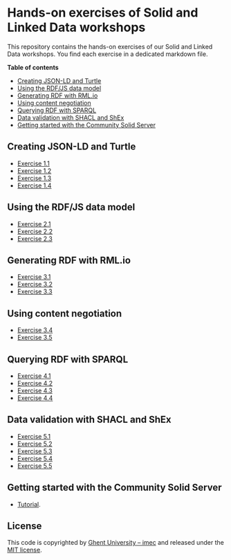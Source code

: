 # Hands-on exercises of Solid and Linked Data workshops

This repository contains the hands-on exercises of our Solid and Linked Data workshops.
You find each exercise in a dedicated markdown file.

**Table of contents**
- [Creating JSON-LD and Turtle](#creating-json-ld-and-turtle)
- [Using the RDF/JS data model](#using-the-rdfjs-data-model)
- [Generating RDF with RML.io](#generating-rdf-with-rmlio)
- [Using content negotiation](#using-content-negotiation)
- [Querying RDF with SPARQL](#querying-rdf-with-sparql)
- [Data validation with SHACL and ShEx](#data-validation-with-shacl-and-shex)
- [Getting started with the Community Solid Server](#getting-started-with-the-community-solid-server)
  
## Creating JSON-LD and Turtle
- [Exercise 1.1](exercise-1-1.md)
- [Exercise 1.2](exercise-1-2.md)
- [Exercise 1.3](exercise-1-3.md)
- [Exercise 1.4](exercise-1-4.md)

## Using the RDF/JS data model

- [Exercise 2.1](exercise-2-1.md)
- [Exercise 2.2](exercise-2-2.md)
- [Exercise 2.3](exercise-2-3.md)

## Generating RDF with RML.io
- [Exercise 3.1](exercise-3-1.md)
- [Exercise 3.2](exercise-3-2.md)
- [Exercise 3.3](exercise-3-3.md)

## Using content negotiation 
- [Exercise 3.4](exercise-3-4.md)
- [Exercise 3.5](exercise-3-5.md)

## Querying RDF with SPARQL
- [Exercise 4.1](exercise-4-1.md)
- [Exercise 4.2](exercise-4-2.md)
- [Exercise 4.3](exercise-4-3.md)
- [Exercise 4.4](exercise-4-4.md)

## Data validation with SHACL and ShEx
- [Exercise 5.1](exercise-5-1.md)
- [Exercise 5.2](exercise-5-2.md)
- [Exercise 5.3](exercise-5-3.md)
- [Exercise 5.4](exercise-5-4.md)
- [Exercise 5.5](exercise-5-5.md)

## Getting started with the Community Solid Server
- [Tutorial](css-tutorial.md).

## License
This code is copyrighted by [Ghent University – imec](http://idlab.ugent.be/) and 
released under the [MIT license](http://opensource.org/licenses/MIT).
